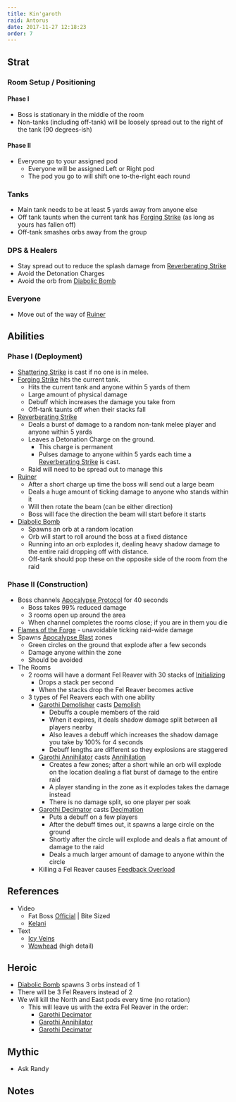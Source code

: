 ```yaml
---
title: Kin'garoth
raid: Antorus
date: 2017-11-27 12:18:23
order: 7
---
```


## Strat
### Room Setup / Positioning
#### Phase I
- Boss is stationary in the middle of the room
- Non-tanks (including off-tank) will be loosely spread out to the right of the tank (90 degrees-ish) 

#### Phase II
- Everyone go to your assigned pod
  - Everyone will be assigned Left or Right pod
  - The pod you go to will shift one to-the-right each round

### Tanks
- Main tank needs to be at least 5 yards away from anyone else
- Off tank taunts when the current tank has [Forging Strike](http://www.wowhead.com/spell=254919) (as long as yours has fallen off)
- Off-tank smashes orbs away from the group

### DPS & Healers
- Stay spread out to reduce the splash damage from [Reverberating Strike](http://www.wowhead.com/spell=254926) 
- Avoid the Detonation Charges
- Avoid the orb from [Diabolic Bomb](http://www.wowhead.com/spell=246779)

### Everyone
- Move out of the way of [Ruiner](http://www.wowhead.com/spell=246840)

## Abilities
### Phase I (Deployment)
  - [Shattering Strike](http://www.wowhead.com/spell=248375) is cast if no one is in melee.
  - [Forging Strike](http://www.wowhead.com/spell=254919) hits the current tank.
    - Hits the current tank and anyone within 5 yards of them
    - Large amount of physical damage
    - Debuff which increases the damage you take from
    - Off-tank taunts off when their stacks fall
  - [Reverberating Strike](http://www.wowhead.com/spell=254926) 
    - Deals a burst of damage to a random non-tank melee player and anyone within 5 yards
    - Leaves a Detonation Charge on the ground.
      - This charge is permanent
      - Pulses damage to anyone within 5 yards each time a [Reverberating Strike](http://www.wowhead.com/spell=254926) is cast.
    - Raid will need to be spread out to manage this
  - [Ruiner](http://www.wowhead.com/spell=246840)
    - After a short charge up time the boss will send out a large beam
    - Deals a huge amount of ticking damage to anyone who stands within it 
    - Will then rotate the beam (can be either direction)
    - Boss will face the direction the beam will start before it starts
  - [Diabolic Bomb](http://www.wowhead.com/spell=246779)
    - Spawns an orb at a random location
    - Orb will start to roll around the boss at a fixed distance
    - Running into an orb explodes it, dealing heavy shadow damage to the entire raid dropping off with distance.
    - Off-tank should pop these on the opposite side of the room from the raid

### Phase II (Construction)
- Boss channels [Apocalypse Protocol](http://www.wowhead.com/spell=246516) for 40 seconds
  - Boss takes 99% reduced damage
  - 3 rooms open up around the area
  - When channel completes the rooms close; if you are in them you die
- [Flames of the Forge](http://www.wowhead.com/spell=246646) - unavoidable ticking raid-wide damage
- Spawns [Apocalypse Blast](http://www.wowhead.com/spell=246634) zones
  - Green circles on the ground that explode after a few seconds
  - Damage anyone within the zone
  - Should be avoided  
- The Rooms
  - 2 rooms will have a dormant Fel Reaver with 30 stacks of [Initializing](http://www.wowhead.com/spell=246504)
    - Drops a stack per second
    - When the stacks drop the Fel Reaver becomes active
  - 3 types of Fel Reavers each with one ability
    - [Garothi Demolisher](http://www.wowhead.com/npc=127235) casts [Demolish](http://www.wowhead.com/spell=246706)
      - Debuffs a couple members of the raid
      - When it expires, it deals shadow damage split between all players nearby
      - Also leaves a debuff which increases the shadow damage you take by 100% for 4 seconds
      - Debuff lengths are different so they explosions are staggered
    - [Garothi Annihilator](http://www.wowhead.com/npc=127230) casts [Annihilation](http://www.wowhead.com/spell=246664)
      - Creates a few zones; after a short while an orb will explode on the location dealing a flat burst of damage to the entire raid
      - A player standing in the zone as it explodes takes the damage instead
      - There is no damage split, so one player per soak
    - [Garothi Decimator](http://www.wowhead.com/npc=127231) casts [Decimation](http://www.wowhead.com/spell=246686)
      - Puts a debuff on a few players
      - After the debuff times out, it spawns a large circle on the ground
      - Shortly after the circle will explode and deals a flat amount of damage to the raid
      - Deals a much larger amount of damage to anyone within the circle
    - Killing a Fel Reaver causes [Feedback Overload](http://www.wowhead.com/spell=258643)
    
## References

- Video
  - Fat Boss [Official](https://youtu.be/lrI0Eo3q6mc) | Bite Sized
  - [Kelani](https://youtu.be/zUiXB5s-ZLU)
- Text
  - [Icy Veins](https://www.icy-veins.com/wow/kin-garoth-guide-for-antorus-the-burning-throne)
  - [Wowhead](http://www.wowhead.com/kingaroth-antorus-the-burning-throne-raid-strategy-guide) (high detail)


## Heroic
- [Diabolic Bomb](http://www.wowhead.com/spell=246779) spawns 3 orbs instead of 1
- There will be 3 Fel Reavers instead of 2
- We will kill the North and East pods every time (no rotation)
  - This will leave us with the extra Fel Reaver in the order:
    - [Garothi Decimator](http://www.wowhead.com/npc=127231) 
    - [Garothi Annihilator](http://www.wowhead.com/npc=127230)
    - [Garothi Decimator](http://www.wowhead.com/npc=127231)

## Mythic
- Ask Randy

## Notes